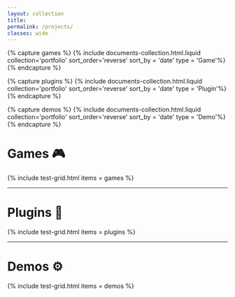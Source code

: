 ```yaml
---
layout: collection
title: 
permalink: /projects/
classes: wide
---
```


{% capture games %}
    {% include documents-collection.html.liquid collection='portfolio' sort_order='reverse' sort_by = 'date' type = 'Game'%}
{% endcapture %}

{% capture plugins %}
    {% include documents-collection.html.liquid collection='portfolio' sort_order='reverse' sort_by = 'date' type = 'Plugin'%}
{% endcapture %}

{% capture demos %}
    {% include documents-collection.html.liquid collection='portfolio' sort_order='reverse' sort_by = 'date' type = 'Demo'%}
{% endcapture %}

# Games 🎮

{% include test-grid.html items = games %}

---
# Plugins 🔌

{% include test-grid.html items = plugins %}

---
# Demos ⚙

{% include test-grid.html items = demos %}
